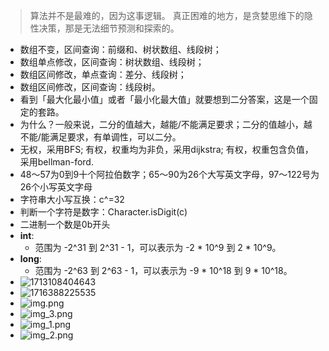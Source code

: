 > 算法并不是最难的，因为这事逻辑。 真正困难的地方，是贪婪思维下的隐性决策，那是无法细节预测和探索的。 

- 数组不变，区间查询：前缀和、树状数组、线段树；
- 数组单点修改，区间查询：树状数组、线段树；
- 数组区间修改，单点查询：差分、线段树；
- 数组区间修改，区间查询：线段树。
- 看到「最大化最小值」或者「最小化最大值」就要想到二分答案，这是一个固定的套路。
- 为什么？一般来说，二分的值越大，越能/不能满足要求；二分的值越小，越不能/能满足要求，有单调性，可以二分。
- 无权，采用BFS;
  有权，权重均为非负，采用dijkstra;
  有权，权重包含负值，采用bellman-ford.
- 48～57为0到9十个阿拉伯数字；65～90为26个大写英文字母，97～122号为26个小写英文字母
- 字符串大小写互换：c^=32
- 判断一个字符是数字：Character.isDigit(c)
- 二进制一个数是0b开头
- **int**:
  - 范围为 -2^31 到 2^31 - 1，可以表示为 -2 * 10^9 到 2 * 10^9。
- **long**:
  - 范围为 -2^63 到 2^63 - 1，可以表示为 -9 * 10^18 到 9 * 10^18。
- ![1713108404643](F:\leetcode\README.assets\1713108404643.png)
- ![1716388225535](assets/1716388225535.png)
- ![img.png](assets/img.png)
- ![img_3.png](assets/img_3.png)
- ![img_1.png](assets/img_1.png)
- ![img_2.png](assets/img_2.png)

